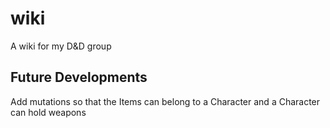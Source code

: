 # wiki
A wiki for my D&amp;D group

## Future Developments
Add mutations so that the Items can belong to a Character and a Character can hold weapons